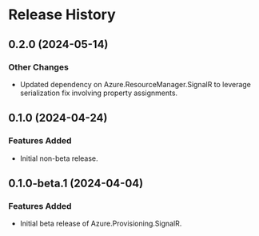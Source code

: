 # Release History

## 0.2.0 (2024-05-14)

### Other Changes

- Updated dependency on Azure.ResourceManager.SignalR to leverage serialization fix involving property assignments.

## 0.1.0 (2024-04-24)

### Features Added

- Initial non-beta release.

## 0.1.0-beta.1 (2024-04-04)

### Features Added

- Initial beta release of Azure.Provisioning.SignalR.
